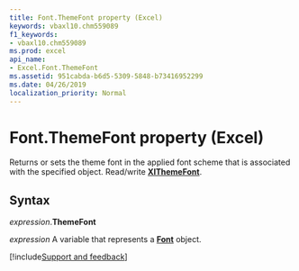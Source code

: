 ```yaml
---
title: Font.ThemeFont property (Excel)
keywords: vbaxl10.chm559089
f1_keywords:
- vbaxl10.chm559089
ms.prod: excel
api_name:
- Excel.Font.ThemeFont
ms.assetid: 951cabda-b6d5-5309-5848-b73416952299
ms.date: 04/26/2019
localization_priority: Normal
---
```



# Font.ThemeFont property (Excel)

Returns or sets the theme font in the applied font scheme that is associated with the specified object. Read/write **[XlThemeFont](Excel.XlThemeFont.md)**.


## Syntax

_expression_.**ThemeFont**

_expression_ A variable that represents a **[Font](excel.font(object).md)** object.




[!include[Support and feedback](~/includes/feedback-boilerplate.md)]